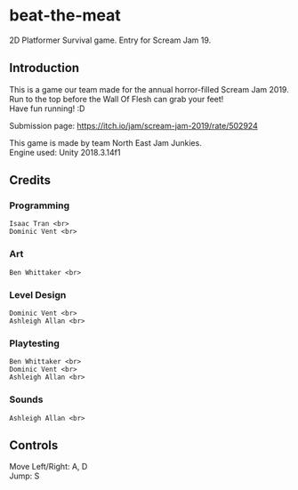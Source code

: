 # beat-the-meat
2D Platformer Survival game. Entry for Scream Jam 19.

## Introduction

This is a game our team made for the annual horror-filled Scream Jam 2019. <br>
Run to the top before the Wall Of Flesh can grab your feet!<br>
Have fun running! :D<br>

Submission page: https://itch.io/jam/scream-jam-2019/rate/502924 <br>

This game is made by team North East Jam Junkies. <br>
Engine used: Unity 2018.3.14f1 <br>

## Credits

### Programming <br>
	Isaac Tran <br>
	Dominic Vent <br>

### Art <br>
	Ben Whittaker <br>

### Level Design <br>
	Dominic Vent <br>
	Ashleigh Allan <br>

### Playtesting <br>
	Ben Whittaker <br> 
	Dominic Vent <br>
	Ashleigh Allan <br>

### Sounds <br>
	Ashleigh Allan <br>

## Controls <br>
  Move Left/Right: A, D <br>
  Jump: S
